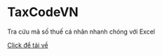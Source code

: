 # TaxCodeVN
 Tra cứu mã số thuế cá nhân nhanh chóng với Excel

[Click để tải về](https://github.com/SanbiVN/TaxCodeVN/releases/tag/tax_code)
